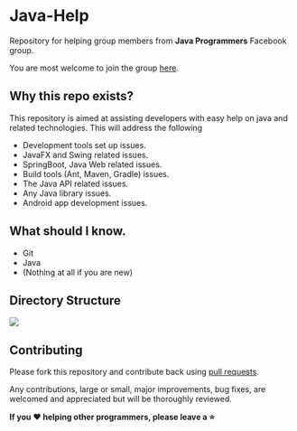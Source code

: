 # Java-Help

Repository for helping group members from **Java Programmers** Facebook group.

You are most welcome to join the group [here](https://www.facebook.com/groups/184139591763145/).

## Why this repo exists?

This repository is aimed at assisting developers with easy help on java and related technologies. This will address the following

- Development tools set up issues.
- JavaFX and Swing related issues.
- SpringBoot, Java Web related issues.
- Build tools (Ant, Maven, Gradle) issues.
- The Java API related issues.
- Any Java library issues.
- Android app development issues.

## What should I know.

- Git
- Java
- (Nothing at all if you are new)

## Directory Structure

<img src="https://raw.githubusercontent.com/naseemali925/Java-Help/master/Assets/structure.png">

## Contributing

Please fork this repository and contribute back using [pull requests](https://github.com/naseemali925/Java-Help/pulls).

Any contributions, large or small, major improvements, bug fixes, are welcomed and appreciated but will be thoroughly reviewed.

**If you :heart: helping other programmers, please leave a :star:**
